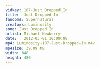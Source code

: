 ```yaml
---
vidkey: 107-Just_Dropped_In
title:  Just Dropped In
fandoms: Supernatural
creators: Luminosity
song: Just Dropped In
artist: Michael Newberry
date:   2012-05-01 10:00:00
mp4: Luminosity-107-Just-Dropped-In.m4v
mp4size: 39.09 MB
width: 848
height: 480
---
```



  
